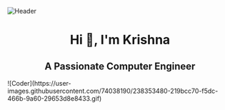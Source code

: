 ![Header](https://user-images.githubusercontent.com/74038190/240304586-d48893bd-0757-481c-8d7e-ba3e163feae7.png)

<p align="center">
  <h1  align="center">Hi 👋, I'm Krishna</h1>
  <h2  align="center">A Passionate Computer Engineer</h2>
</p>
![Coder](https://user-images.githubusercontent.com/74038190/238353480-219bcc70-f5dc-466b-9a60-29653d8e8433.gif)



